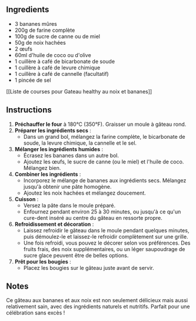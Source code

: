 ## Ingredients 

- 3 bananes mûres
- 200g de farine complète
- 100g de sucre de canne ou de miel
- 50g de noix hachées
- 2 œufs
- 60ml d'huile de coco ou d'olive
- 1 cuillère à café de bicarbonate de soude
- 1 cuillère à café de levure chimique
- 1 cuillère à café de cannelle (facultatif)
- 1 pincée de sel


[[Liste de courses pour Gateau healthy au noix et bananes]]
## Instructions

1. **Préchauffer le four** à 180°C (350°F). Graisser un moule à gâteau rond.
2. **Préparer les ingrédients secs** :
    - Dans un grand bol, mélangez la farine complète, le bicarbonate de soude, la levure chimique, la cannelle et le sel.
3. **Mélanger les ingrédients humides** :
    - Écrasez les bananes dans un autre bol.
    - Ajoutez les œufs, le sucre de canne (ou le miel) et l'huile de coco. Mélangez bien.
4. **Combiner les ingrédients** :
    - Incorporez le mélange de bananes aux ingrédients secs. Mélangez jusqu'à obtenir une pâte homogène.
    - Ajoutez les noix hachées et mélangez doucement.
5. **Cuisson** :
    - Versez la pâte dans le moule préparé.
    - Enfournez pendant environ 25 à 30 minutes, ou jusqu'à ce qu'un cure-dent inséré au centre du gâteau en ressorte propre.
6. **Refroidissement et décoration** :
    - Laissez refroidir le gâteau dans le moule pendant quelques minutes, puis démoulez-le et laissez-le refroidir complètement sur une grille.
    - Une fois refroidi, vous pouvez le décorer selon vos préférences. Des fruits frais, des noix supplémentaires, ou un léger saupoudrage de sucre glace peuvent être de belles options.
7. **Prêt pour les bougies** :
    - Placez les bougies sur le gâteau juste avant de servir.
## Notes

Ce gâteau aux bananes et aux noix est non seulement délicieux mais aussi relativement sain, avec des ingrédients naturels et nutritifs. Parfait pour une célébration sans excès !

